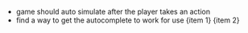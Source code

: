 - game should auto simulate after the player takes an action
- find a way to get the autocomplete to work for use {item 1} {item 2}

